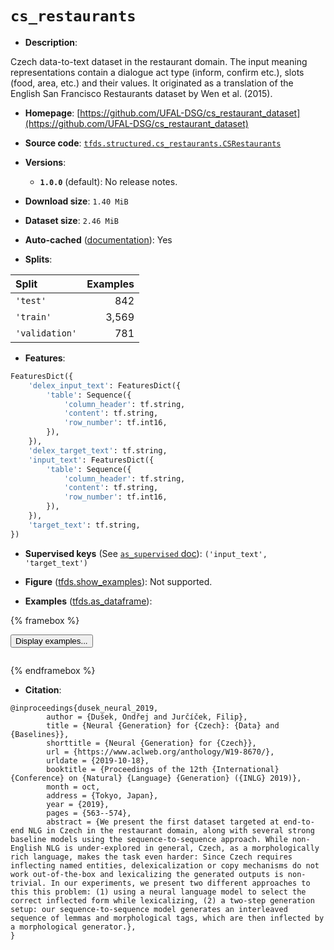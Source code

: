 <div itemscope itemtype="http://schema.org/Dataset">
  <div itemscope itemprop="includedInDataCatalog" itemtype="http://schema.org/DataCatalog">
    <meta itemprop="name" content="TensorFlow Datasets" />
  </div>
  <meta itemprop="name" content="cs_restaurants" />
  <meta itemprop="description" content="Czech data-to-text dataset in the restaurant domain. The input meaning representations&#10;contain a dialogue act type (inform, confirm etc.), slots (food, area, etc.) and their values.&#10;It originated as a translation of the English San Francisco Restaurants dataset by Wen et al. (2015).&#10;&#10;To use this dataset:&#10;&#10;```python&#10;import tensorflow_datasets as tfds&#10;&#10;ds = tfds.load(&#x27;cs_restaurants&#x27;, split=&#x27;train&#x27;)&#10;for ex in ds.take(4):&#10;  print(ex)&#10;```&#10;&#10;See [the guide](https://www.tensorflow.org/datasets/overview) for more&#10;informations on [tensorflow_datasets](https://www.tensorflow.org/datasets).&#10;&#10;" />
  <meta itemprop="url" content="https://www.tensorflow.org/datasets/catalog/cs_restaurants" />
  <meta itemprop="sameAs" content="https://github.com/UFAL-DSG/cs_restaurant_dataset" />
  <meta itemprop="citation" content="@inproceedings{dusek_neural_2019,&#10;        author = {Dušek, Ondřej and Jurčíček, Filip},&#10;        title = {Neural {Generation} for {Czech}: {Data} and {Baselines}},&#10;        shorttitle = {Neural {Generation} for {Czech}},&#10;        url = {https://www.aclweb.org/anthology/W19-8670/},&#10;        urldate = {2019-10-18},&#10;        booktitle = {Proceedings of the 12th {International} {Conference} on {Natural} {Language} {Generation} ({INLG} 2019)},&#10;        month = oct,&#10;        address = {Tokyo, Japan},&#10;        year = {2019},&#10;        pages = {563--574},&#10;        abstract = {We present the first dataset targeted at end-to-end NLG in Czech in the restaurant domain, along with several strong baseline models using the sequence-to-sequence approach. While non-English NLG is under-explored in general, Czech, as a morphologically rich language, makes the task even harder: Since Czech requires inflecting named entities, delexicalization or copy mechanisms do not work out-of-the-box and lexicalizing the generated outputs is non-trivial. In our experiments, we present two different approaches to this this problem: (1) using a neural language model to select the correct inflected form while lexicalizing, (2) a two-step generation setup: our sequence-to-sequence model generates an interleaved sequence of lemmas and morphological tags, which are then inflected by a morphological generator.},&#10;}" />
</div>

# `cs_restaurants`


*   **Description**:

Czech data-to-text dataset in the restaurant domain. The input meaning
representations contain a dialogue act type (inform, confirm etc.), slots (food,
area, etc.) and their values. It originated as a translation of the English San
Francisco Restaurants dataset by Wen et al. (2015).

*   **Homepage**:
    [https://github.com/UFAL-DSG/cs_restaurant_dataset](https://github.com/UFAL-DSG/cs_restaurant_dataset)

*   **Source code**:
    [`tfds.structured.cs_restaurants.CSRestaurants`](https://github.com/tensorflow/datasets/tree/master/tensorflow_datasets/structured/cs_restaurants/cs_restaurants.py)

*   **Versions**:

    *   **`1.0.0`** (default): No release notes.

*   **Download size**: `1.40 MiB`

*   **Dataset size**: `2.46 MiB`

*   **Auto-cached**
    ([documentation](https://www.tensorflow.org/datasets/performances#auto-caching)):
    Yes

*   **Splits**:

Split          | Examples
:------------- | -------:
`'test'`       | 842
`'train'`      | 3,569
`'validation'` | 781

*   **Features**:

```python
FeaturesDict({
    'delex_input_text': FeaturesDict({
        'table': Sequence({
            'column_header': tf.string,
            'content': tf.string,
            'row_number': tf.int16,
        }),
    }),
    'delex_target_text': tf.string,
    'input_text': FeaturesDict({
        'table': Sequence({
            'column_header': tf.string,
            'content': tf.string,
            'row_number': tf.int16,
        }),
    }),
    'target_text': tf.string,
})
```

*   **Supervised keys** (See
    [`as_supervised` doc](https://www.tensorflow.org/datasets/api_docs/python/tfds/load#args)):
    `('input_text', 'target_text')`

*   **Figure**
    ([tfds.show_examples](https://www.tensorflow.org/datasets/api_docs/python/tfds/visualization/show_examples)):
    Not supported.

*   **Examples**
    ([tfds.as_dataframe](https://www.tensorflow.org/datasets/api_docs/python/tfds/as_dataframe)):

<!-- mdformat off(HTML should not be auto-formatted) -->

{% framebox %}

<button id="displaydataframe">Display examples...</button>
<div id="dataframecontent" style="overflow-x:auto"></div>
<script src="https://www.gstatic.com/external_hosted/jquery2.min.js"></script>
<script>
var url = "https://storage.googleapis.com/tfds-data/visualization/dataframe/cs_restaurants-1.0.0.html";
$(document).ready(() => {
  $("#displaydataframe").click((event) => {
    // Disable the button after clicking (dataframe loaded only once).
    $("#displaydataframe").prop("disabled", true);

    // Pre-fetch and display the content
    $.get(url, (data) => {
      $("#dataframecontent").html(data);
    }).fail(() => {
      $("#dataframecontent").html(
        'Error loading examples. If the error persist, please open '
        + 'a new issue.'
      );
    });
  });
});
</script>

{% endframebox %}

<!-- mdformat on -->

*   **Citation**:

```
@inproceedings{dusek_neural_2019,
        author = {Dušek, Ondřej and Jurčíček, Filip},
        title = {Neural {Generation} for {Czech}: {Data} and {Baselines}},
        shorttitle = {Neural {Generation} for {Czech}},
        url = {https://www.aclweb.org/anthology/W19-8670/},
        urldate = {2019-10-18},
        booktitle = {Proceedings of the 12th {International} {Conference} on {Natural} {Language} {Generation} ({INLG} 2019)},
        month = oct,
        address = {Tokyo, Japan},
        year = {2019},
        pages = {563--574},
        abstract = {We present the first dataset targeted at end-to-end NLG in Czech in the restaurant domain, along with several strong baseline models using the sequence-to-sequence approach. While non-English NLG is under-explored in general, Czech, as a morphologically rich language, makes the task even harder: Since Czech requires inflecting named entities, delexicalization or copy mechanisms do not work out-of-the-box and lexicalizing the generated outputs is non-trivial. In our experiments, we present two different approaches to this this problem: (1) using a neural language model to select the correct inflected form while lexicalizing, (2) a two-step generation setup: our sequence-to-sequence model generates an interleaved sequence of lemmas and morphological tags, which are then inflected by a morphological generator.},
}
```

